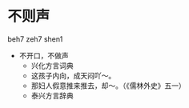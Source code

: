 



# 不则声
beh7 zeh7 shen1
+ 不开口，不做声
  * 兴化方言词典
  - 这孩子内向，成天闷吖～。
  - 那妇人假意推来推去，却～。（《儒林外史》五一）
  * 泰兴方言辞典
